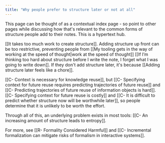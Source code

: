 ```yaml
---
title: "Why people prefer to structure later or not at all"
---
```


This page can be thought of as a contextual index page - so point to other pages while discussing how that's relevant to the common forms of structure people add to their notes. This is a hypertext hub.

[[It takes too much work to create structure]]. Adding structure up front can be too restrictive, preventing people from [[My tooling gets in the way of working at the speed of thought|work at the speed of thought]] [[If I’m thinking too hard about structure before I write the note, I forget what I was going to write down]]. If they don't add structure later, it's because [[Adding structure later feels like a chore]].

[[C- Context is necessary for knowledge reuse]], but [[C- Specifying context for future reuse requires predicting trajectories of future reuse]] and [[C- Predicting trajectories of future reuse of information objects is hard]]. [[C- Specifying context for future reuse is costly]] and [[C- It is difficult to predict whether structure now will be worthwhile later]], so people determine that it is unlikely to be worth the effort.

Through all of this, an underlying problem exists in most tools: [[C- An increasing amount of structure leads to entropy]].

For more, see [[R- Formality Considered Harmful]] and [[C- Incremental formalization can mitigate risks of formalism in interactive systems]].
